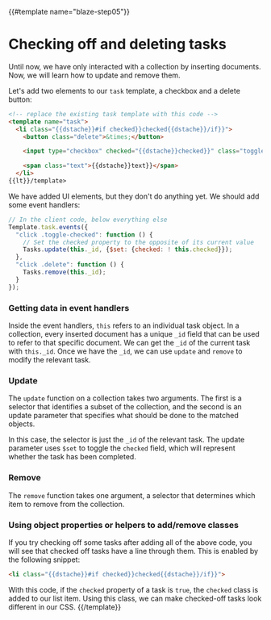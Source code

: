 {{#template name="blaze-step05"}}

# Checking off and deleting tasks

Until now, we have only interacted with a collection by inserting documents. Now, we will learn how to update and remove them.

Let's add two elements to our `task` template, a checkbox and a delete button:

```html
<!-- replace the existing task template with this code -->
<template name="task">
  <li class="{{dstache}}#if checked}}checked{{dstache}}/if}}">
    <button class="delete">&times;</button>

    <input type="checkbox" checked="{{dstache}}checked}}" class="toggle-checked" />

    <span class="text">{{dstache}}text}}</span>
  </li>
{{lt}}/template>
```

We have added UI elements, but they don't do anything yet. We should add some event handlers:

```js
// In the client code, below everything else
Template.task.events({
  "click .toggle-checked": function () {
    // Set the checked property to the opposite of its current value
    Tasks.update(this._id, {$set: {checked: ! this.checked}});
  },
  "click .delete": function () {
    Tasks.remove(this._id);
  }
});
```

### Getting data in event handlers

Inside the event handlers, `this` refers to an individual task object. In a collection, every inserted document has a unique `_id` field that can be used to refer to that specific document. We can get the `_id` of the current task with `this._id`. Once we have the `_id`, we can use `update` and `remove` to modify the relevant task.

### Update

The `update` function on a collection takes two arguments. The first is a selector that identifies a subset of the collection, and the second is an update parameter that specifies what should be done to the matched objects.

In this case, the selector is just the `_id` of the relevant task. The update parameter uses `$set` to toggle the `checked` field, which will represent whether the task has been completed.

### Remove

The `remove` function takes one argument, a selector that determines which item to remove from the collection.

### Using object properties or helpers to add/remove classes

If you try checking off some tasks after adding all of the above code, you will see that checked off tasks have a line through them. This is enabled by the following snippet:

```html
<li class="{{dstache}}#if checked}}checked{{dstache}}/if}}">
```

With this code, if the `checked` property of a task is `true`, the `checked` class is added to our list item. Using this class, we can make checked-off tasks look different in our CSS. 
{{/template}}
